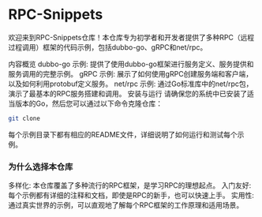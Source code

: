 # RPC-Snippets

欢迎来到RPC-Snippets仓库！本仓库专为初学者和开发者提供了多种RPC（远程过程调用）框架的代码示例，包括dubbo-go、gRPC和net/rpc。

内容概览
dubbo-go 示例: 提供了使用dubbo-go框架进行服务定义、服务提供和服务调用的完整示例。
gRPC 示例: 展示了如何使用gRPC创建服务端和客户端，以及如何利用protobuf定义服务。
net/rpc 示例: 通过Go标准库中的net/rpc包，演示了最基本的RPC服务搭建和调用。
安装与运行
请确保您的系统中已安装了适当版本的Go，然后您可以通过以下命令克隆仓库：

```bash
git clone 
```
每个示例目录下都有相应的README文件，详细说明了如何运行和测试每个示例。

### 为什么选择本仓库

多样化: 本仓库覆盖了多种流行的RPC框架，是学习RPC的理想起点。
入门友好: 每个示例都有详细的注释和文档，即使是RPC的新手，也可以快速上手。
实用性: 通过真实世界的示例，可以直观地了解每个RPC框架的工作原理和适用场景。


